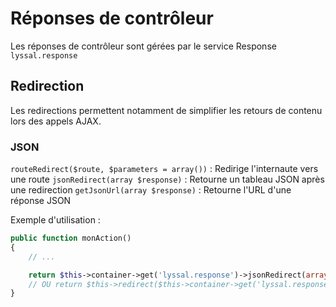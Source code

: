 # Réponses de contrôleur


Les réponses de contrôleur sont gérées par le service Response `lyssal.response`


## Redirection

Les redirections permettent notamment de simplifier les retours de contenu lors des appels AJAX.

### JSON

`routeRedirect($route, $parameters = array())` : Redirige l'internaute vers une route
`jsonRedirect(array $response)` : Retourne un tableau JSON après une redirection
`getJsonUrl(array $response)` : Retourne l'URL d'une réponse JSON

Exemple d'utilisation :
```php
public function monAction()
{
    // ...

    return $this->container->get('lyssal.response')->jsonRedirect(array('success' => true));
    // OU return $this->redirect($this->container->get('lyssal.response')->getJsonUrl(array('success' => true)));
}
```

